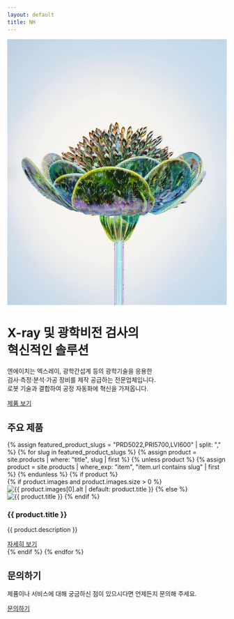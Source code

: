 ```yaml
---
layout: default
title: NH
---
```


<div class="hero-section">
  <div class="hero-image">
    <img src="/assets/images/hero-image.jpg" alt="X-ray 장비 이미지">
  </div>
  <div class="overlay"></div>
  <div class="hero-content">
    <h1>X-ray 및 광학비전 검사의<br>혁신적인 솔루션</h1>
    <div class="bottom-content">
      <p>엔에이치는 엑스레이, 광학간섭계 등의 광학기술을 응용한<br>검사·측정·분석·가공 장비를 제작 공급하는 전문업체입니다.<br>로봇 기술과 결합하여 공정 자동화에 혁신을 가져옵니다.</p>
      <div class="hero-buttons">
        <a href="/products/" class="btn btn-primary">제품 보기</a>
      </div>
    </div>
  </div>
</div>

<div class="main-content">
  <section class="products-preview">
    <h2>주요 제품</h2>
    <div class="product-cards">
      {% assign featured_product_slugs = "PRD5022,PRI5700,LVI600" | split: "," %}
      {% for slug in featured_product_slugs %}
        {% assign product = site.products | where: "title", slug | first %}
        {% unless product %}
          {% assign product = site.products | where_exp: "item", "item.url contains slug" | first %}
        {% endunless %}
        {% if product %}
          <div class="product-card">
            <div class="image-container">
              {% if product.images and product.images.size > 0 %}
                <img src="{{ product.images[0].src }}" alt="{{ product.images[0].alt | default: product.title }}">
              {% else %}
                <img src="/assets/images/product-placeholder.jpg" alt="{{ product.title }}">
              {% endif %}
            </div>
            <h3>{{ product.title }}</h3>
            <p>{{ product.description }}</p>
            <a href="{{ product.url }}" class="btn btn-secondary btn-sm">자세히 보기</a>
          </div>
        {% endif %}
      {% endfor %}
    </div>
  </section>
  <section class="contact-section">
    <h2>문의하기</h2>
    <div class="contact-flex-container">
      <p>제품이나 서비스에 대해 궁금하신 점이 있으시다면 언제든지 문의해 주세요.</p>
      <a href="/contact/" class="btn btn-secondary">문의하기</a>
    </div>
  </section>
</div> 

  <!-- <section class="company-intro">
    <h2>회사 소개</h2>
    <p>엔에이치 주식회사는 최신 기술을 활용한 X-ray 자동화 장비를 제조하여 고객의 품질 관리 시스템을 혁신하고 있습니다.</p>
    <a href="/about/" class="btn btn-outline">회사 소개 더 보기</a>
  </section> -->